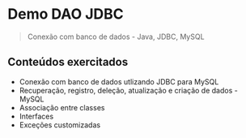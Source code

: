 # Demo DAO JDBC
> Conexão com banco de dados - Java, JDBC, MySQL

## Conteúdos exercitados
- Conexão com banco de dados utlizando JDBC para MySQL
- Recuperação, registro, deleção, atualização e criação de dados - MySQL
- Associação entre classes
- Interfaces
- Exceções customizadas
